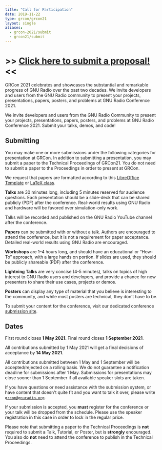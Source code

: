 ```yaml
---
title: "Call for Participation"
date: 2019-11-22
type: grcon/grcon21
layout: single
aliases:
  - grcon-2021/submit
  - grcon21/submit
---
```


# >>  [Click here to submit a proposal!](https://pretalx.gnuradio.org/grcon21/cfp) <<

GRCon 2021 celebrates and showcases the substantial and remarkable progress of
GNU Radio over the past two decades. We invite developers and users from the GNU
Radio community to present your projects, presentations, papers, posters, and
problems at GNU Radio Conference 2021.

We invite developers and users from the GNU Radio Community to present your
projects, presentations, papers, posters, and problems at GNU Radio Conference
2021. Submit your talks, demos, and code!

## Submitting

You may make one or more submissions under the following categories for
presentation at GRCon. In addition to submitting a presentation, you may submit
a paper to the Technical Proceedings of GRCon21. You do not need to submit a
paper to the Proceedings in order to present at GRCon.

We request that papers are formatted according to this [LibreOffice
Template](/grcon_format_libreoffice.odt) or [LaTeX class](/grcon.tar.gz).

**Talks** are 30 minutes long, including 5 minutes reserved for audience
questions. Each presentation should be a slide-deck that can be shared publicly
(PDF) after the conference. Real-world results using GNU Radio and hardware
will be favored over simulation-only work.

Talks will be recorded and published on the GNU Radio YouTube channel after the
conference.

**Papers** can be submitted with or without a talk.  Authors are encouraged to
attend the conference, but it is not a requirement for paper acceptance.
Detailed real-world results using GNU Radio are encouraged.

**Workshops** are 1–4 hours long, and should have an educational or “How-To”
approach, with a large hands on portion. If slides are used, they should be
publicly shareable (PDF) after the conference.

**Lightning Talks** are very concise (4-5 minutes), talks on topics of high
interest to GNU Radio users and developers, and provide a chance for new
presenters to share their use cases, projects or demos.

**Posters** can display any type of material that you believe is interesting to
the community, and while most posters are technical, they don’t have to be.

To submit your content for the conference, visit our dedicated conference
[submission site](https://pretalx.gnuradio.org/grcon21/cfp).

## Dates

First round closes **1 May 2021**.  Final round closes **1 September 2021**.

All contributions submitted by 1 May 2021 will get a final decisions of
acceptance by **14 May 2021**.

All contributions submitted between 1 May and 1 September will be
accepted/rejected on a rolling basis. We do not guarantee a notification
deadline for submissions after 1 May. Submissions for presentations may close
sooner than 1 September if all available speaker slots are taken.

If you have questions or need assistance with the submission system, or have
content that doesn't quite fit and you want to talk it over, please write
[`grcon@gnuradio.org`](mailto:grcon@gnuradio.org). 

If your submission is accepted, you **must** register for the conference or
your talk will be dropped from the schedule. Please use the speaker registration
in this case in order to lock in the regular price.

Please note that submitting a paper to the Technical Proceedings is **not**
required to submit a Talk, Tutorial, or Poster, but is **strongly** encouraged.
You also do **not** need to attend the conference to publish in the Technical
Proceedings.

